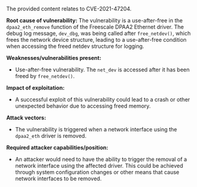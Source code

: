 The provided content relates to CVE-2021-47204.

**Root cause of vulnerability:**
The vulnerability is a use-after-free in the `dpaa2_eth_remove` function of the Freescale DPAA2 Ethernet driver. The debug log message, `dev_dbg`, was being called after `free_netdev()`, which frees the network device structure, leading to a use-after-free condition when accessing the freed netdev structure for logging.

**Weaknesses/vulnerabilities present:**
- Use-after-free vulnerability. The `net_dev` is accessed after it has been freed by `free_netdev()`.

**Impact of exploitation:**
- A successful exploit of this vulnerability could lead to a crash or other unexpected behavior due to accessing freed memory.

**Attack vectors:**
- The vulnerability is triggered when a network interface using the `dpaa2_eth` driver is removed.

**Required attacker capabilities/position:**
- An attacker would need to have the ability to trigger the removal of a network interface using the affected driver. This could be achieved through system configuration changes or other means that cause network interfaces to be removed.